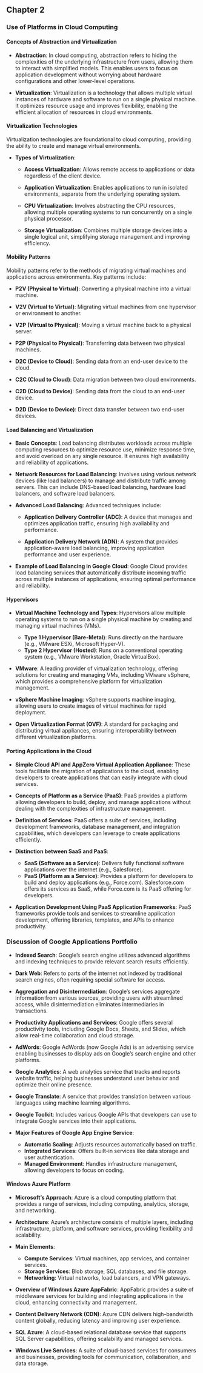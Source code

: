 
## Chapter 2

### Use of Platforms in Cloud Computing

#### Concepts of Abstraction and Virtualization
- **Abstraction**: In cloud computing, abstraction refers to hiding the complexities of the underlying infrastructure from users, allowing them to interact with simplified models. This enables users to focus on application development without worrying about hardware configurations and other lower-level operations.

- **Virtualization**: Virtualization is a technology that allows multiple virtual instances of hardware and software to run on a single physical machine. It optimizes resource usage and improves flexibility, enabling the efficient allocation of resources in cloud environments.

#### Virtualization Technologies
Virtualization technologies are foundational to cloud computing, providing the ability to create and manage virtual environments.

- **Types of Virtualization**:
  - **Access Virtualization**: Allows remote access to applications or data regardless of the client device.
  
  - **Application Virtualization**: Enables applications to run in isolated environments, separate from the underlying operating system.
  
  - **CPU Virtualization**: Involves abstracting the CPU resources, allowing multiple operating systems to run concurrently on a single physical processor.
  
  - **Storage Virtualization**: Combines multiple storage devices into a single logical unit, simplifying storage management and improving efficiency.

#### Mobility Patterns
Mobility patterns refer to the methods of migrating virtual machines and applications across environments. Key patterns include:

- **P2V (Physical to Virtual)**: Converting a physical machine into a virtual machine.
  
- **V2V (Virtual to Virtual)**: Migrating virtual machines from one hypervisor or environment to another.
  
- **V2P (Virtual to Physical)**: Moving a virtual machine back to a physical server.
  
- **P2P (Physical to Physical)**: Transferring data between two physical machines.
  
- **D2C (Device to Cloud)**: Sending data from an end-user device to the cloud.
  
- **C2C (Cloud to Cloud)**: Data migration between two cloud environments.
  
- **C2D (Cloud to Device)**: Sending data from the cloud to an end-user device.
  
- **D2D (Device to Device)**: Direct data transfer between two end-user devices.

#### Load Balancing and Virtualization

- **Basic Concepts**: Load balancing distributes workloads across multiple computing resources to optimize resource use, minimize response time, and avoid overload on any single resource. It ensures high availability and reliability of applications.

- **Network Resources for Load Balancing**: Involves using various network devices (like load balancers) to manage and distribute traffic among servers. This can include DNS-based load balancing, hardware load balancers, and software load balancers.

- **Advanced Load Balancing**: Advanced techniques include:
  - **Application Delivery Controller (ADC)**: A device that manages and optimizes application traffic, ensuring high availability and performance.
  
  - **Application Delivery Network (ADN)**: A system that provides application-aware load balancing, improving application performance and user experience.

- **Example of Load Balancing in Google Cloud**: Google Cloud provides load balancing services that automatically distribute incoming traffic across multiple instances of applications, ensuring optimal performance and reliability.

#### Hypervisors

- **Virtual Machine Technology and Types**: Hypervisors allow multiple operating systems to run on a single physical machine by creating and managing virtual machines (VMs).
  - **Type 1 Hypervisor (Bare-Metal)**: Runs directly on the hardware (e.g., VMware ESXi, Microsoft Hyper-V).
  - **Type 2 Hypervisor (Hosted)**: Runs on a conventional operating system (e.g., VMware Workstation, Oracle VirtualBox).

- **VMware**: A leading provider of virtualization technology, offering solutions for creating and managing VMs, including VMware vSphere, which provides a comprehensive platform for virtualization management.

- **vSphere Machine Imaging**: vSphere supports machine imaging, allowing users to create images of virtual machines for rapid deployment. 

- **Open Virtualization Format (OVF)**: A standard for packaging and distributing virtual appliances, ensuring interoperability between different virtualization platforms.

#### Porting Applications in the Cloud

- **Simple Cloud API and AppZero Virtual Application Appliance**: These tools facilitate the migration of applications to the cloud, enabling developers to create applications that can easily integrate with cloud services.

- **Concepts of Platform as a Service (PaaS)**: PaaS provides a platform allowing developers to build, deploy, and manage applications without dealing with the complexities of infrastructure management.

- **Definition of Services**: PaaS offers a suite of services, including development frameworks, database management, and integration capabilities, which developers can leverage to create applications efficiently.

- **Distinction between SaaS and PaaS**:
  - **SaaS (Software as a Service)**: Delivers fully functional software applications over the internet (e.g., Salesforce).
  - **PaaS (Platform as a Service)**: Provides a platform for developers to build and deploy applications (e.g., Force.com). Salesforce.com offers its services as SaaS, while Force.com is its PaaS offering for developers.

- **Application Development Using PaaS Application Frameworks**: PaaS frameworks provide tools and services to streamline application development, offering libraries, templates, and APIs to enhance productivity.

### Discussion of Google Applications Portfolio

- **Indexed Search**: Google’s search engine utilizes advanced algorithms and indexing techniques to provide relevant search results efficiently.

- **Dark Web**: Refers to parts of the internet not indexed by traditional search engines, often requiring special software for access.

- **Aggregation and Disintermediation**: Google’s services aggregate information from various sources, providing users with streamlined access, while disintermediation eliminates intermediaries in transactions.

- **Productivity Applications and Services**: Google offers several productivity tools, including Google Docs, Sheets, and Slides, which allow real-time collaboration and cloud storage.

- **AdWords**: Google AdWords (now Google Ads) is an advertising service enabling businesses to display ads on Google’s search engine and other platforms.

- **Google Analytics**: A web analytics service that tracks and reports website traffic, helping businesses understand user behavior and optimize their online presence.

- **Google Translate**: A service that provides translation between various languages using machine learning algorithms.

- **Google Toolkit**: Includes various Google APIs that developers can use to integrate Google services into their applications.

- **Major Features of Google App Engine Service**:
  - **Automatic Scaling**: Adjusts resources automatically based on traffic.
  - **Integrated Services**: Offers built-in services like data storage and user authentication.
  - **Managed Environment**: Handles infrastructure management, allowing developers to focus on coding.

#### Windows Azure Platform

- **Microsoft’s Approach**: Azure is a cloud computing platform that provides a range of services, including computing, analytics, storage, and networking.

- **Architecture**: Azure’s architecture consists of multiple layers, including infrastructure, platform, and software services, providing flexibility and scalability.

- **Main Elements**:
  - **Compute Services**: Virtual machines, app services, and container services.
  - **Storage Services**: Blob storage, SQL databases, and file storage.
  - **Networking**: Virtual networks, load balancers, and VPN gateways.

- **Overview of Windows Azure AppFabric**: AppFabric provides a suite of middleware services for building and integrating applications in the cloud, enhancing connectivity and management.

- **Content Delivery Network (CDN)**: Azure CDN delivers high-bandwidth content globally, reducing latency and improving user experience.

- **SQL Azure**: A cloud-based relational database service that supports SQL Server capabilities, offering scalability and managed services.

- **Windows Live Services**: A suite of cloud-based services for consumers and businesses, providing tools for communication, collaboration, and data storage.
